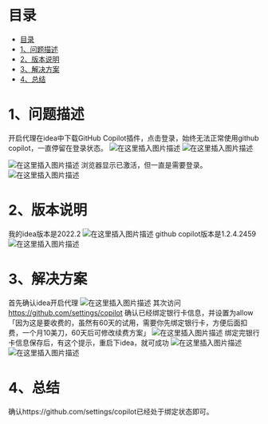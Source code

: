 ﻿# 目录
- [目录](#目录)
- [1、问题描述](#1问题描述)
- [2、版本说明](#2版本说明)
- [3、解决方案](#3解决方案)
- [4、总结](#4总结)

# 1、问题描述
开启代理在idea中下载GitHub Copilot插件，点击登录，始终无法正常使用github copilot，一直停留在登录状态。
![在这里插入图片描述](https://canghe666.oss-cn-chengdu.aliyuncs.com/canghe/833792f8018545ce8c4c5d7de9f6f076.png)
![在这里插入图片描述](https://canghe666.oss-cn-chengdu.aliyuncs.com/canghe/a415e588614043ef9b299c326c346003.png)

![在这里插入图片描述](https://canghe666.oss-cn-chengdu.aliyuncs.com/canghe/6e9f9c6789344b51a88479dc928a2a19.png)
浏览器显示已激活，但一直是需要登录。
![在这里插入图片描述](https://canghe666.oss-cn-chengdu.aliyuncs.com/canghe/3cea8680ac754ce0a273b815473be88a.png)

# 2、版本说明

我的idea版本是2022.2
![在这里插入图片描述](https://canghe666.oss-cn-chengdu.aliyuncs.com/canghe/a155403397ea42109e4e299142f21971.png)
github copilot版本是1.2.4.2459
![在这里插入图片描述](https://canghe666.oss-cn-chengdu.aliyuncs.com/canghe/3578f04bbe2b40829b8942b6f2828bf5.png)

# 3、解决方案
首先确认idea开启代理
![在这里插入图片描述](https://canghe666.oss-cn-chengdu.aliyuncs.com/canghe/7fc21cfa29784380bd165af09743605a.png)
其次访问
https://github.com/settings/copilot
确认已经绑定银行卡信息，并设置为allow「因为这是要收费的，虽然有60天的试用，需要你先绑定银行卡，方便后面扣费，一个月10美刀，60天后可修改续费方案」
![在这里插入图片描述](https://canghe666.oss-cn-chengdu.aliyuncs.com/canghe/ac8b6438d5404cd59ddd10b377b11feb.png)
绑定完银行卡信息保存后，有这个提示，重启下idea，就可成功
![在这里插入图片描述](https://canghe666.oss-cn-chengdu.aliyuncs.com/canghe/ee77241ddd4f4fd8a9d967e6b4961ef7.png)
![在这里插入图片描述](https://canghe666.oss-cn-chengdu.aliyuncs.com/canghe/d64f8ffaf04a4e97b7f7d19a609149bb.png)
# 4、总结
确认https://github.com/settings/copilot已经处于绑定状态即可。
